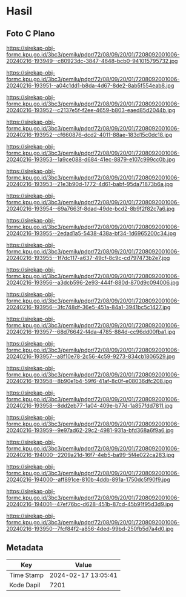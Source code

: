 # Hasil

## Foto C Plano

https://sirekap-obj-formc.kpu.go.id/3bc3/pemilu/pdpr/72/08/09/20/01/7208092001006-20240216-193949--c80923dc-3847-4648-bcb0-941015795732.jpg

https://sirekap-obj-formc.kpu.go.id/3bc3/pemilu/pdpr/72/08/09/20/01/7208092001006-20240216-193951--a04c1dd1-b8da-4d67-8de2-8ab5f554eab8.jpg

https://sirekap-obj-formc.kpu.go.id/3bc3/pemilu/pdpr/72/08/09/20/01/7208092001006-20240216-193952--c2137e5f-f2ee-4659-b803-eaed85d2044b.jpg

https://sirekap-obj-formc.kpu.go.id/3bc3/pemilu/pdpr/72/08/09/20/01/7208092001006-20240216-193952--cf660876-dcd2-4011-88ae-183d15c0dc18.jpg

https://sirekap-obj-formc.kpu.go.id/3bc3/pemilu/pdpr/72/08/09/20/01/7208092001006-20240216-193953--1a9ce088-d684-41ec-8879-e107c999cc0b.jpg

https://sirekap-obj-formc.kpu.go.id/3bc3/pemilu/pdpr/72/08/09/20/01/7208092001006-20240216-193953--21e3b90d-1772-4d61-babf-95da71873b6a.jpg

https://sirekap-obj-formc.kpu.go.id/3bc3/pemilu/pdpr/72/08/09/20/01/7208092001006-20240216-193954--69a7663f-8dad-49de-bcd2-8b9f2f82c7a6.jpg

https://sirekap-obj-formc.kpu.go.id/3bc3/pemilu/pdpr/72/08/09/20/01/7208092001006-20240216-193955--2edad1a5-5438-438a-bf34-1d6965200c34.jpg

https://sirekap-obj-formc.kpu.go.id/3bc3/pemilu/pdpr/72/08/09/20/01/7208092001006-20240216-193955--1f7dc117-a637-49cf-8c9c-cd797473b2e7.jpg

https://sirekap-obj-formc.kpu.go.id/3bc3/pemilu/pdpr/72/08/09/20/01/7208092001006-20240216-193956--a3dcb596-2e93-444f-880d-870d9c094006.jpg

https://sirekap-obj-formc.kpu.go.id/3bc3/pemilu/pdpr/72/08/09/20/01/7208092001006-20240216-193956--3fc748df-36e5-451a-84a1-3941bc5c1427.jpg

https://sirekap-obj-formc.kpu.go.id/3bc3/pemilu/pdpr/72/08/09/20/01/7208092001006-20240216-193957--68d76642-f4da-4785-884d-cc96dd00fba1.jpg

https://sirekap-obj-formc.kpu.go.id/3bc3/pemilu/pdpr/72/08/09/20/01/7208092001006-20240216-193957--a8f10e78-2c56-4c59-9273-834cb1806529.jpg

https://sirekap-obj-formc.kpu.go.id/3bc3/pemilu/pdpr/72/08/09/20/01/7208092001006-20240216-193958--8b90e1b4-59f6-41af-8c0f-e08036dfc208.jpg

https://sirekap-obj-formc.kpu.go.id/3bc3/pemilu/pdpr/72/08/09/20/01/7208092001006-20240216-193958--8dd2eb77-1a04-409e-b77d-1a857fdd7811.jpg

https://sirekap-obj-formc.kpu.go.id/3bc3/pemilu/pdpr/72/08/09/20/01/7208092001006-20240216-193959--9e97ad62-29c2-4981-931a-bfd368a6f9a6.jpg

https://sirekap-obj-formc.kpu.go.id/3bc3/pemilu/pdpr/72/08/09/20/01/7208092001006-20240216-194000--2209a21d-16f7-4eb5-ba99-5f4e022ca283.jpg

https://sirekap-obj-formc.kpu.go.id/3bc3/pemilu/pdpr/72/08/09/20/01/7208092001006-20240216-194000--aff891ce-810b-4ddb-891a-1750dc5f90f9.jpg

https://sirekap-obj-formc.kpu.go.id/3bc3/pemilu/pdpr/72/08/09/20/01/7208092001006-20240216-194001--47ef76bc-d628-451b-87cd-45b91f95d3d9.jpg

https://sirekap-obj-formc.kpu.go.id/3bc3/pemilu/pdpr/72/08/09/20/01/7208092001006-20240216-193950--7fcf84f2-a856-4ded-99bd-250fb5d7a4d0.jpg


## Metadata

| Key        | Value               |
| ---------- | ------------------- |
| Time Stamp | 2024-02-17 13:05:41 |
| Kode Dapil | 7201                |



